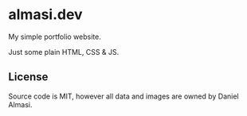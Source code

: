 # almasi.dev
My simple portfolio website.

Just some plain HTML, CSS & JS.

## License

Source code is MIT, however all data and images are owned by Daniel Almasi.